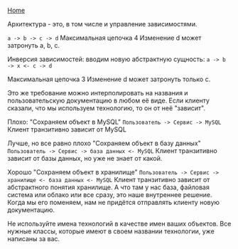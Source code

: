 [Home](../README.md)

Архитектура - это, в том числе и управление зависимостями.  

`a -> b -> c -> d`
Максимальная цепочка 4
Изменение d может затронуть a, b, c.

Инверсия зависимостей: вводим новую абстрактную сущность: 
`a -> b -> x <- c -> d`
 
Максимальная цепочка 3
Изменение d может затронуть только c.

Это же требование можно интерполировать на названия и пользовательскую документацию в любом её виде.
Если клиенту сказали, что мы используем технологию, то он от неё "зависит".

Плохо:
"Сохраняем объект в MySQL"
`Пользователь -> Сервис -> MySQL`
Клиент транзитивно зависит от MySQL

Лучше, но все равно плохо
"Сохраняем объект в базу данных"
`Пользователь -> Сервис -> база данных <- MySQL`
Клиент транзитивно зависит от базы данных, но уже не знает от какой.

Хорошо
"Сохраняем объект в хранилище"
`Пользователь -> Сервис -> хранилище <- база данных <- MySQL`
Клиент транзитивно зависит от абстрактного понятия хранилище.
А что там у нас база, файловая система или облако или все сразу,
это наше внутреннее решение. Когда мы его поменяем,
нам не придётся отправлять клиенту новую документацию.

Не используйте имена технологий в качестве имен ваших объектов. 
Все нужные классы, которые имеют в своем названии технологии, уже написаны за вас.
